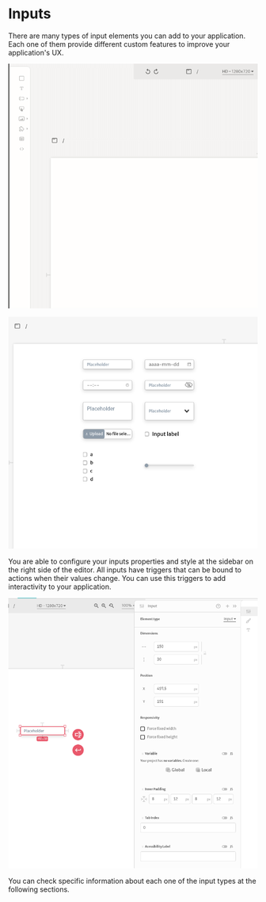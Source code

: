 # Inputs

There are many types of input elements you can add to your application. Each one of them provide different custom features to improve your application's UX.

![](../../../../.gitbook/assets/inputtypes.gif)

![](../../../../.gitbook/assets/screenshot-from-2021-08-25-19-16-49.png)

You are able to configure your inputs properties and style at the sidebar on the right side of the editor. All inputs have triggers that can be bound to actions when their values change. You can use this triggers to add interactivity to your application.

![](../../../../.gitbook/assets/screenshot-from-2021-08-25-19-13-11.png)

You can check specific information about each one of the input types at the following sections.

